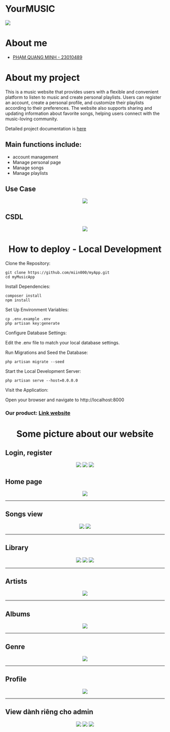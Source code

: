 # YourMUSIC
<img src="https://github.com/miin000/YourMUSIC/blob/main/images/intro.png">
<h1>About me</h1>
<ul>
    <a href = 'https://github.com/miin000' ><li>PHẠM QUANG MINH - 23010489</li></a>
</ul>
<h1>About my project</h1>
<p>This is a music website that provides users with a flexible and convenient platform to listen to music and create personal playlists.
Users can register an account, create a personal profile, and customize their playlists according to their preferences. The website also supports sharing and updating information about favorite songs, helping users connect with the music-loving community.</p>
<p>Detailed project documentation is <a href='https://docs.google.com/document/d/1qB0hNLCN4cUHvEM798GSxUkMZhVVwMd_MrQn3euLO0I/edit?tab=t.0'>here</a></p>

<h2>Main functions include:</h2>
<ul>
    <li>account management</li>
     <li>Manage personal page</li>
     <li>Manage songs</li>
     <li>Manage playlists</li>
</ul>

<h2>Use Case</h2>
<div align='center'>
    <img src='https://github.com/miin000/YourMUSIC/blob/main/images/usecase1.png'>
</div>

<h2>CSDL</h2>
<div align='center'>
    <img src='https://github.com/miin000/YourMUSIC/blob/main/images/database.png'>
</div>

<h1 align='center'>How to deploy - Local Development</h1>
Clone the Repository:

    git clone https://github.com/miin000/myApp.git
    cd myMusicApp
    
Install Dependencies:

    composer install
    npm install
    
Set Up Environment Variables:

    cp .env.example .env
    php artisan key:generate
    
Configure Database Settings:

Edit the .env file to match your local database settings.

Run Migrations and Seed the Database:


    php artisan migrate --seed
    
Start the Local Development Server:

    php artisan serve --host=0.0.0.0
    
Visit the Application:

Open your browser and navigate to http://localhost:8000

<h3>Our product: <a href='https://cuddly-fishstick-q7p5xxvjrp6529569-8000.app.github.dev/'>Link website</a></h3>
<h1 align='center'>Some picture about our website</h1>
<h2>Login, register</h2>
<div align='center'>
    <img src='https://github.com/miin000/YourMUSIC/blob/main/images/intro_login_register.png'>
    <img src='https://github.com/miin000/YourMUSIC/blob/main/images/login.png'>
    <img src='https://github.com/miin000/YourMUSIC/blob/main/images/register.png'>
</div>

<h2>Home page</h2>
<div align='center' >
    <img src='https://github.com/miin000/YourMUSIC/blob/main/images/home.png'>
</div>
<hr>
<h2>Songs view</h2>
<div align='center' >
    <img src='https://github.com/miin000/YourMUSIC/blob/main/images/song.png'>
    <img src='https://github.com/miin000/YourMUSIC/blob/main/images/songplay.png'>
</div>
<hr>
<h2>Library</h2>
<div align='center' >
    <img src='https://github.com/miin000/YourMUSIC/blob/main/images/library.png'>
    <img src='https://github.com/miin000/YourMUSIC/blob/main/images/showplaylist.png'>
    <img src='https://github.com/miin000/YourMUSIC/blob/main/images/createplaylist.png'>
</div>
<hr>
<h2>Artists</h2>
<div align='center' >
    <img src='https://github.com/miin000/YourMUSIC/blob/main/images/artist.png'>
</div>
<hr>
<h2>Albums</h2>
<div align='center' >
    <img src='https://github.com/miin000/YourMUSIC/blob/main/images/album.png'>
</div>
<hr>
<h2>Genre</h2>
<div align='center' >
    <img src='https://github.com/miin000/YourMUSIC/blob/main/images/genre.png'>
</div>
<hr>
<h2>Profile</h2>
<div align='center' >
    <img src='https://github.com/miin000/YourMUSIC/blob/main/images/profile.png'>
</div>
<hr>
<h2>View dành riêng cho admin</h2>
<div align='center' >
    <img src='https://github.com/miin000/YourMUSIC/blob/main/images/admin.png'>
    <img src='https://github.com/miin000/YourMUSIC/blob/main/images/create.png'>
    <img src='https://github.com/miin000/YourMUSIC/blob/main/images/editsong.png'>
</div>
